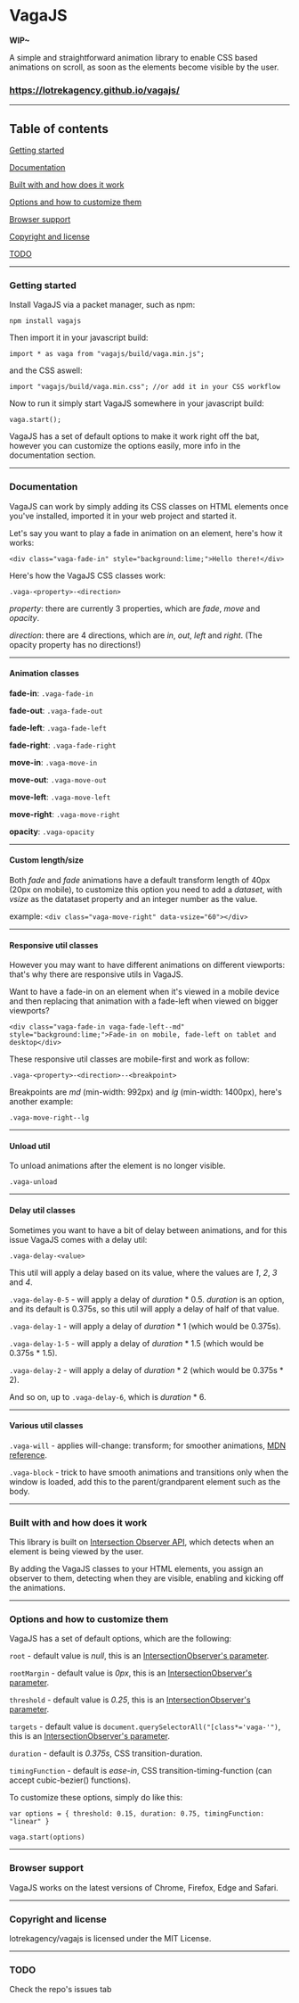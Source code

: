 # VagaJS

**WIP~**

A simple and straightforward animation library to enable CSS based animations on scroll, as soon as the elements become visible by the user.

### https://lotrekagency.github.io/vagajs/

---
## Table of contents

[Getting started](#getting-started)

[Documentation](#documentation)

[Built with and how does it work](#built-with-and-how-does-it-work)

[Options and how to customize them](#options-and-how-to-customize-them)

[Browser support](#browser-support)

[Copyright and license](#copyright-and-license)

[TODO](#todo)

---
### Getting started

Install VagaJS via a packet manager, such as npm:

`npm install vagajs`

Then import it in your javascript build:

`import * as vaga from "vagajs/build/vaga.min.js";`

and the CSS aswell:

`import "vagajs/build/vaga.min.css"; //or add it in your CSS workflow`

Now to run it simply start VagaJS somewhere in your javascript build:

`vaga.start();`

VagaJS has a set of default options to make it work right off the bat, however you can customize the options easily, more info in the documentation section.

---
### Documentation

VagaJS can work by simply adding its CSS classes on HTML elements once you've installed, imported it in your web project and started it.

Let's say you want to play a fade in animation on an element, here's how it works:

`<div class="vaga-fade-in" style="background:lime;">Hello there!</div>`

Here's how the VagaJS CSS classes work:

`.vaga-<property>-<direction>`

*property*: there are currently 3 properties, which are *fade*, *move* and *opacity*.

*direction*: there are 4 directions, which are *in*, *out*, *left* and *right*. 
(The opacity property has no directions!)

---
#### Animation classes

**fade-in**: `.vaga-fade-in`

**fade-out**: `.vaga-fade-out`

**fade-left**: `.vaga-fade-left`

**fade-right**: `.vaga-fade-right`


**move-in**: `.vaga-move-in`

**move-out**: `.vaga-move-out`

**move-left**: `.vaga-move-left`

**move-right**: `.vaga-move-right`


**opacity**: `.vaga-opacity`

---
#### Custom length/size

Both *fade* and *fade* animations have a default transform length of 40px (20px on mobile), to customize this option you need to add a *dataset*, with *vsize* as the datataset property and an integer number as the value.

example: `<div class="vaga-move-right" data-vsize="60"></div>`

---
#### Responsive util classes

However you may want to have different animations on different viewports: that's why there are responsive utils in VagaJS.

Want to have a fade-in on an element when it's viewed in a mobile device and then replacing that animation with a fade-left when viewed on bigger viewports?

`<div class="vaga-fade-in vaga-fade-left--md" style="background:lime;">Fade-in on mobile, fade-left on tablet and desktop</div>`

These responsive util classes are mobile-first and work as follow:

`.vaga-<property>-<direction>--<breakpoint>`

Breakpoints are *md* (min-width: 992px) and *lg* (min-width: 1400px), here's another example:

`.vaga-move-right--lg`

---
#### Unload util

To unload animations after the element is no longer visible.

`.vaga-unload`

---
#### Delay util classes

Sometimes you want to have a bit of delay between animations, and for this issue VagaJS comes with a delay util:

`.vaga-delay-<value>`

This util will apply a delay based on its value, where the values are *1*, *2*, *3* and *4*.

`.vaga-delay-0-5` - will apply a delay of *duration* * 0.5. *duration* is an option, and its default is 0.375s, so this util will apply a delay of half of that value.

`.vaga-delay-1` - will apply a delay of *duration* * 1 (which would be 0.375s).

`.vaga-delay-1-5` - will apply a delay of *duration* * 1.5 (which would be 0.375s * 1.5).

`.vaga-delay-2` - will apply a delay of *duration* * 2 (which would be 0.375s * 2).

And so on, up to `.vaga-delay-6`, which is *duration* * 6.

---
#### Various util classes

`.vaga-will` - applies will-change: transform; for smoother animations, [MDN reference](https://developer.mozilla.org/en-US/docs/Web/CSS/will-change).

`.vaga-block` - trick to have smooth animations and transitions only when the window is loaded, add this to the parent/grandparent element such as the body.

---
### Built with and how does it work

This library is built on [Intersection Observer API](https://developer.mozilla.org/en-US/docs/Web/API/Intersection_Observer_API), which detects when an element is being viewed by the user. 

By adding the VagaJS classes to your HTML elements, you assign an observer to them, detecting when they are visible, enabling and kicking off the animations.

---
### Options and how to customize them

VagaJS has a set of default options, which are the following:

`root` - default value is *null*, this is an [IntersectionObserver's parameter](https://developer.mozilla.org/en-US/docs/Web/API/IntersectionObserver/IntersectionObserver#parameters).

`rootMargin` - default value is *0px*, this is an [IntersectionObserver's parameter](https://developer.mozilla.org/en-US/docs/Web/API/IntersectionObserver/IntersectionObserver#parameters).

`threshold` - default value is *0.25*, this is an [IntersectionObserver's parameter](https://developer.mozilla.org/en-US/docs/Web/API/IntersectionObserver/IntersectionObserver#parameters).

`targets` - default value is `document.querySelectorAll("[class*='vaga-'")`, this is an [IntersectionObserver's parameter](https://developer.mozilla.org/en-US/docs/Web/API/IntersectionObserver/IntersectionObserver#parameters).

`duration` - default is *0.375s*, CSS transition-duration.

`timingFunction` - default is *ease-in*, CSS transition-timing-function (can accept cubic-bezier() functions).

To customize these options, simply do like this:

`var options = {
  threshold: 0.15,
  duration: 0.75,
  timingFunction: "linear"
}`

`vaga.start(options)`

---
### Browser support

VagaJS works on the latest versions of Chrome, Firefox, Edge and Safari.

---
### Copyright and license

lotrekagency/vagajs is licensed under the MIT License.

---
### TODO

Check the repo's issues tab